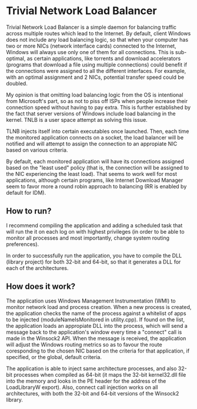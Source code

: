 # Trivial Network Load Balancer
Trivial Network Load Balancer is a simple daemon for balancing traffic across multiple routes which lead to the Internet. By default, client Windows does not include any load balancing logic, so that when your computer has two or more NICs (network interface cards) connected to the Internet, Windows will always use only one of them for all connections. This is sub-optimal, as certain applications, like torrents and download accelerators (programs that download a file using multiple connections) could benefit if the connections were assigned to all the different interfaces. For example, with an optimal assignment and 2 NICs, potential transfer speed could be doubled.

My opinion is that omitting load balancing logic from the OS is intentional from Microsoft's part, so as not to piss off ISPs when people increase their connection speed without having to pay extra. This is further established by the fact that server versions of Windows include load balancing in the kernel. TNLB is a user space attempt as solving this issue.

TLNB injects itself into certain executables once launched. Then, each time the monitored application connects on a socket, the load balancer will be notified and will attempt to assign the connection to an appropiate NIC based on various criteria.

By default, each monitored application will have its connections assigned based on the "least used" policy (that is, the connection will be assigned to the NIC experiencing the least load). That seems to work well for most applications, although certain programs, like Internet Download Manager seem to favor more a round robin approach to balancing (RR is enabled by default for IDM).

## How to run?
I recommend compiling the application and adding a scheduled task that will run the it on each log on with highest privileges (in order to be able to monitor all processes and most importantly, change system routing preferences).

In order to successfully run the application, you have to compile the DLL (library project) for both 32-bit and 64-bit, so that it generates a DLL for each of the architectures.

## How does it work?
The application uses Windows Management Instrumentation (WMI) to monitor network load and process creation. When a new process is created, the application checks the name of the process against a whitelist of apps to be injected (moduleNameIsMonitored in utility.cpp). If found on the list, the application loads an appropiate DLL into the process, which will send a message back to the application's window every time a "connect" call is made in the Winsock2 API. When the message is received, the application will adjust the Windows routing metrics so as to favour the route coresponding to the chosen NIC based on the criteria for that application, if specified, or the global, default criteria.

The application is able to inject same architecture processes, and also 32-bit processes when compiled as 64-bit (it maps the 32-bit kernel32.dll file into the memory and looks in the PE header for the address of the LoadLibraryW export). Also, connect call injection works on all architectures, with both the 32-bit and 64-bit versions of the Winsock2 library.
